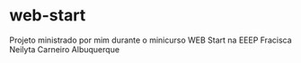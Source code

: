# web-start
Projeto ministrado por mim durante o minicurso WEB Start na EEEP Fracisca Neilyta Carneiro Albuquerque
